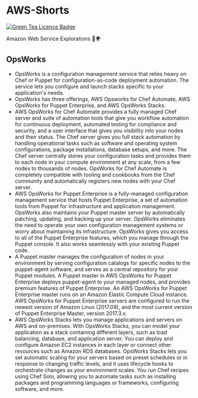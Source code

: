 # AWS-Shorts
[![Green Tea Licence Badge](https://img.shields.io/badge/LICENCE-Green%20Tea-brightgreen.svg?link=https://github.com/DragonStuff/GreenTeaLicence&link=https://github.com/DragonStuff/GreenTeaLicence)](https://github.com/DragonStuff/GreenTeaLicence)

Amazon Web Service Explorations ‍🚀🌍

## OpsWorks

- OpsWorks is a configuration management service that relies heavy on Chef or Puppet for configuration-as-code deployment automation. The service lets you configure and launch stacks specific to your application's needs.
- OpsWorks has three offerings, AWS Opsworks for Chef Automate, AWS OpsWorks for Puppet Enterprise, and AWS OpsWorks Stacks.
- AWS OpsWorks for Chef Automate provides a fully managed Chef server and suite of automation tools that give you workflow automation for continuous deployment, automated testing for compliance and security, and a user interface that gives you visibility into your nodes and their status. The Chef server gives you full stack automation by handling operational tasks such as software and operating system configurations, package installations, database setups, and more. The Chef server centrally stores your configuration tasks and provides them to each node in your compute environment at any scale, from a few nodes to thousands of nodes. OpsWorks for Chef Automate is completely compatible with tooling and cookbooks from the Chef community and automatically registers new nodes with your Chef server.
- AWS OpsWorks for Puppet Enterprise is a fully-managed configuration management service that hosts Puppet Enterprise, a set of automation tools from Puppet for infrastructure and application management. OpsWorks also maintains your Puppet master server by automatically patching, updating, and backing up your server. OpsWorks eliminates the need to operate your own configuration management systems or worry about maintaining its infrastructure. OpsWorks gives you access to all of the Puppet Enterprise features, which you manage through the Puppet console. It also works seamlessly with your existing Puppet code.
- A Puppet master manages the configuration of nodes in your environment by serving configuration catalogs for specific nodes to the puppet-agent software, and serves as a central repository for your Puppet modules. A Puppet master in AWS OpsWorks for Puppet Enterprise deploys puppet-agent to your managed nodes, and provides premium features of Puppet Enterprise. An AWS OpsWorks for Puppet Enterprise master runs on an Amazon Elastic Compute Cloud instance.
AWS OpsWorks for Puppet Enterprise servers are configured to run the newest version of Amazon Linux (2017.09), and the most current version of Puppet Enterprise Master, version 2017.3.x.
- AWS OpsWorks Stacks lets you manage applications and servers on AWS and on-premises. With OpsWorks Stacks, you can model your application as a stack containing different layers, such as load balancing, database, and application server. You can deploy and configure Amazon EC2 instances in each layer or connect other resources such as Amazon RDS databases. OpsWorks Stacks lets you set automatic scaling for your servers based on preset schedules or in response to changing traffic levels, and it uses lifecycle hooks to orchestrate changes as your environment scales. You run Chef recipes using Chef Solo, allowing you to automate tasks such as installing packages and programming languages or frameworks, configuring software, and more.
